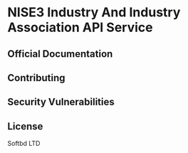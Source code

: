 # NISE3 Industry And Industry Association API Service


## Official Documentation



## Contributing



## Security Vulnerabilities



## License

Softbd LTD
